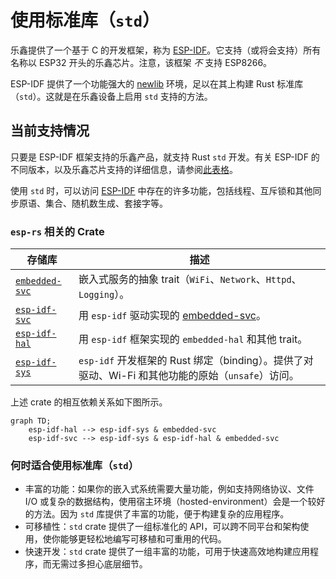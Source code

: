 # 使用标准库（`std`）

乐鑫提供了一个基于 C 的开发框架，称为 [ESP-IDF][esp-idf-github]。它支持（或将会支持）所有名称以 ESP32 开头的乐鑫芯片。注意，该框架 _不_ 支持 ESP8266。

ESP-IDF 提供了一个功能强大的 [newlib][newlib-env] 环境，足以在其上构建 Rust 标准库（`std`）。这就是在乐鑫设备上启用 `std` 支持的方法。

[esp-idf-github]: https://github.com/espressif/esp-idf
[newlib-env]: https://sourceware.org/newlib/

## 当前支持情况

只要是 ESP-IDF 框架支持的乐鑫产品，就支持 Rust `std` 开发。有关 ESP-IDF 的不同版本，以及乐鑫芯片支持的详细信息，请参阅[此表格][esp-idf-release-compatibility]。

[esp-idf-release-compatibility]: https://github.com/espressif/esp-idf#esp-idf-release-and-soc-compatibility/

使用 `std` 时，可以访问 [ESP-IDF][esp-idf-github] 中存在的许多功能，包括线程、互斥锁和其他同步原语、集合、随机数生成、套接字等。

### `esp-rs` 相关的 Crate

| 存储库                     | 描述                                                                                                   |
| ------------------------------ | ------------------------------------------------------------------------------------------------------------- |
| [`embedded-svc`][embedded-svc] | 嵌入式服务的抽象 trait（`WiFi`、`Network`、`Httpd`、`Logging`）。                        |
| [`esp-idf-svc`][esp-idf-svc]   | 用 `esp-idf` 驱动实现的 [embedded-svc]。                                                  |
| [`esp-idf-hal`][esp-idf-hal]   | 用 `esp-idf` 框架实现的 `embedded-hal` 和其他 trait。                       |
| [`esp-idf-sys`][esp-idf-sys]   | `esp-idf` 开发框架的 Rust 绑定（binding）。提供了对驱动、Wi-Fi 和其他功能的原始（`unsafe`）访问。 |

上述 crate 的相互依赖关系如下图所示。

```mermaid
graph TD;
    esp-idf-hal --> esp-idf-sys & embedded-svc
    esp-idf-svc --> esp-idf-sys & esp-idf-hal & embedded-svc
```

[embedded-svc]: https://github.com/esp-rs/embedded-svc
[esp-idf-svc]: https://github.com/esp-rs/esp-idf-svc
[esp-idf-sys]: https://github.com/esp-rs/esp-idf-sys
[esp-idf-hal]: https://github.com/esp-rs/esp-idf-hal

### 何时适合使用标准库（`std`）

- 丰富的功能：如果你的嵌入式系统需要大量功能，例如支持网络协议、文件 I/O 或复杂的数据结构，使用宿主环境（hosted-environment）会是一个较好的方法。因为 `std` 库提供了丰富的功能，便于构建复杂的应用程序。
- 可移植性：`std` crate 提供了一组标准化的 API，可以跨不同平台和架构使用，使你能够更轻松地编写可移植和可重用的代码。
- 快速开发：`std` crate 提供了一组丰富的功能，可用于快速高效地构建应用程序，而无需过多担心底层细节。



